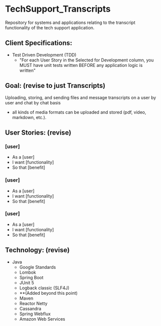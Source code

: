 # TechSupport_Transcripts
Repository for systems and applications relating to the transcript functionality of the tech support application.


## Client Specifications:
- Test Driven Development (TDD)
   - "For each User Story in the Selected for Development column, you MUST have unit tests written BEFORE any application logic is written"


## Goal: (revise to just Transcripts)
Uploading, storing, and sending files and message transcripts on a user by user and chat by chat basis
- all kinds of media formats can be uploaded and stored (pdf, video, markdown, etc.).


## User Stories: (revise)
### [user]
- As a [user]
- I want [functionality]
- So that [benefit]

### [user]
- As a [user]
- I want [functionality]
- So that [benefit]

### [user]
- As a [user]
- I want [functionality]
- So that [benefit]


## Technology: (revise)
- Java
   - Google Standards
   - Lombok
   - Spring Boot
   - JUnit 5
   - Logback classic (SLF4J)
   - **(Added beyond this point)
   - Maven
   - Reactor Netty
   - Cassandra
   - Spring Webflux
   - Amazon Web Services
